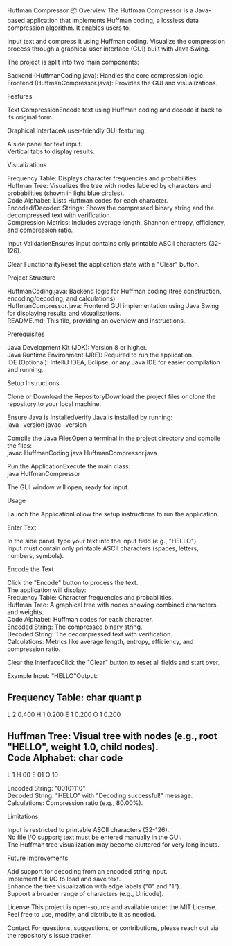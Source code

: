 Huffman Compressor 📦
Overview
The Huffman Compressor is a Java-based application that implements Huffman coding, a lossless data compression algorithm. It enables users to:

Input text and compress it using Huffman coding.
Visualize the compression process through a graphical user interface (GUI) built with Java Swing.

The project is split into two main components:

Backend (HuffmanCoding.java): Handles the core compression logic.
Frontend (HuffmanCompressor.java): Provides the GUI and visualizations.


Features

Text CompressionEncode text using Huffman coding and decode it back to its original form.

Graphical InterfaceA user-friendly GUI featuring:  

A side panel for text input.  
Vertical tabs to display results.


Visualizations  

Frequency Table: Displays character frequencies and probabilities.  
Huffman Tree: Visualizes the tree with nodes labeled by characters and probabilities (shown in light blue circles).  
Code Alphabet: Lists Huffman codes for each character.  
Encoded/Decoded Strings: Shows the compressed binary string and the decompressed text with verification.  
Compression Metrics: Includes average length, Shannon entropy, efficiency, and compression ratio.


Input ValidationEnsures input contains only printable ASCII characters (32-126).

Clear FunctionalityReset the application state with a "Clear" button.



Project Structure

HuffmanCoding.java: Backend logic for Huffman coding (tree construction, encoding/decoding, and calculations).  
HuffmanCompressor.java: Frontend GUI implementation using Java Swing for displaying results and visualizations.  
README.md: This file, providing an overview and instructions.


Prerequisites

Java Development Kit (JDK): Version 8 or higher.  
Java Runtime Environment (JRE): Required to run the application.  
IDE (Optional): IntelliJ IDEA, Eclipse, or any Java IDE for easier compilation and running.


Setup Instructions

Clone or Download the RepositoryDownload the project files or clone the repository to your local machine.

Ensure Java is InstalledVerify Java is installed by running:  
java -version
javac -version


Compile the Java FilesOpen a terminal in the project directory and compile the files:  
javac HuffmanCoding.java HuffmanCompressor.java


Run the ApplicationExecute the main class:  
java HuffmanCompressor

The GUI window will open, ready for input.



Usage

Launch the ApplicationFollow the setup instructions to run the application.

Enter Text  

In the side panel, type your text into the input field (e.g., "HELLO").  
Input must contain only printable ASCII characters (spaces, letters, numbers, symbols).


Encode the Text  

Click the "Encode" button to process the text.  
The application will display:  
Frequency Table: Character frequencies and probabilities.  
Huffman Tree: A graphical tree with nodes showing combined characters and weights.  
Code Alphabet: Huffman codes for each character.  
Encoded String: The compressed binary string.  
Decoded String: The decompressed text with verification.  
Calculations: Metrics like average length, entropy, efficiency, and compression ratio.




Clear the InterfaceClick the "Clear" button to reset all fields and start over.



Example
Input: "HELLO"Output:  

Frequency Table:  char      quant     p
-----------------------------
L         2         0.400
H         1         0.200
E         1         0.200
O         1         0.200


Huffman Tree: Visual tree with nodes (e.g., root "HELLO", weight 1.0, child nodes).  
Code Alphabet:  char      code
---------------------
L         1
H         00
E         01
O         10


Encoded String: "00101110"  
Decoded String: "HELLO" with "Decoding successful!" message.  
Calculations: Compression ratio (e.g., 80.00%).


Limitations

Input is restricted to printable ASCII characters (32-126).  
No file I/O support; text must be entered manually in the GUI.  
The Huffman tree visualization may become cluttered for very long inputs.


Future Improvements

Add support for decoding from an encoded string input.  
Implement file I/O to load and save text.  
Enhance the tree visualization with edge labels ("0" and "1").  
Support a broader range of characters (e.g., Unicode).


License
This project is open-source and available under the MIT License. Feel free to use, modify, and distribute it as needed.

Contact
For questions, suggestions, or contributions, please reach out via the repository's issue tracker.
